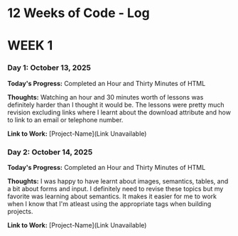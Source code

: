 # 12 Weeks of Code - Log

# WEEK 1

### Day 1: October 13, 2025

**Today's Progress:** Completed an Hour and Thirty Minutes of HTML

**Thoughts:** Watching an hour and 30 minutes worth of lessons was definitely
harder than I thought it would be. The lessons were pretty much revision
excluding links where I learnt about the download attribute and how to link to
an email or telephone number.

**Link to Work:** [Project-Name](Link Unavailable)

### Day 2: October 14, 2025

**Today's Progress:** Completed an Hour and Thirty Minutes of HTML

**Thoughts:** I was happy to have learnt about images, semantics, tables, and a
bit about forms and input. I definitely need to revise these topics but my
favorite was learning about semantics. It makes it easier for me to work when I
know that I'm atleast using the appropriate tags when building projects.

**Link to Work:** [Project-Name](Link Unavailable)
